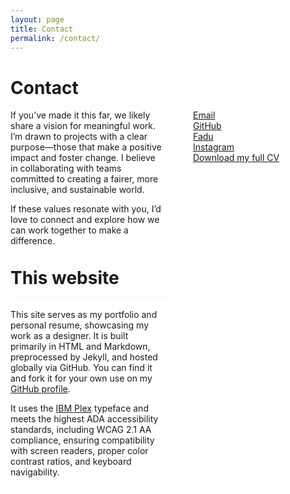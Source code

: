 ```yaml
---
layout: page
title: Contact
permalink: /contact/
---
```


<h1 class="page-heading">Contact</h1>

<div class="row">
<div class="column">
<!-- <img src="/assets/blogimages/me.jpg" alt="A photo of me" style="width: 300px;"> -->
If you’ve made it this far, we likely share a vision for meaningful work. I’m drawn to projects with a clear purpose—those that make a positive impact and foster change. I believe in collaborating with teams committed to creating a fairer, more inclusive, and sustainable world.  

If these values resonate with you, I’d love to connect and explore how we can work together to make a difference.  


</div>
<div class="column links">
<a href="mailto:cataldo.diego@gmail.com" target="_blank">Email</a>
<a href="https://github.com/catuy" target="_blank">GitHub</a>
<a href="https://cv.fadu.edu.uy/mod/data/view.php?d=6&rid=557&filter=1" target="_blank">Fadu</a>
<a href="https://www.instagram.com/c______do/" target="_blank">Instagram</a>
<a href="/assets/blogimages/resume.pdf" target="_blank">Download my full CV</a>
</div>
</div>

<h1 class="page-heading" style="margin-top:calc(var(--margin-top)*2)">This website</h1>
<div class="row">
<div class="column">
<p>
This site serves as my portfolio and personal resume, showcasing my work as a designer. It is built primarily in HTML and Markdown, preprocessed by Jekyll, and hosted globally via GitHub. You can find it and fork it for your own use on my <a href="https://github.com/catuy" target="_blank">GitHub profile</a>.
</p>
<p>
It uses the <a href="https://www.ibm.com/plex/" target="_blank">IBM Plex</a> typeface and meets the highest ADA accessibility standards, including WCAG 2.1 AA compliance, ensuring compatibility with screen readers, proper color contrast ratios, and keyboard navigability.
</p>




</div>
<div class="column">
</div>
</div>


<style>
   .column.links a{
        display: block;
        /* text-align:right; */
    }
.row {
  display: flex;
  /* flex-wrap: wrap; */
  margin-bottom: 20px;
  gap: 40px;
}

.column {
  flex: 1;
  /* padding: 10px; */
  box-sizing: border-box;
}

.row .column:first-child {
    flex: 0 0 50%; /* 25% de ancho para la columna de texto */
    padding-right: 10px;
    position: sticky;
    top: 100px; /* Sticky a 90px desde la parte superior */
    align-self: flex-start; /* Para que el sticky funcione correctamente */
    background: white; /* Fondo blanco para evitar superposiciones raras */
    z-index: 1; /* Asegura que quede por encima si se solapa con otros elementos */
  }

  .row .column:last-child {
    flex: 0 0 50%; /* 75% de ancho para la columna de imágenes/iframes */
  }


</style>